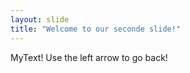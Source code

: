 ```yaml
---
layout: slide
title: "Welcome to our seconde slide!"
---
```

MyText!
Use the left arrow to go back!
